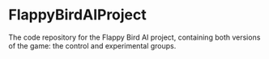 # FlappyBirdAIProject
The code repository for the Flappy Bird AI project, containing both versions of the game: the control and experimental groups.
